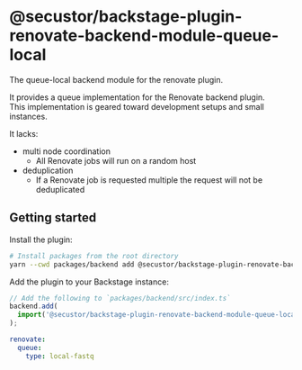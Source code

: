 # @secustor/backstage-plugin-renovate-backend-module-queue-local

The queue-local backend module for the renovate plugin.

It provides a queue implementation for the Renovate backend plugin.  
This implementation is geared toward development setups and small instances.

It lacks:

- multi node coordination
  - All Renovate jobs will run on a random host
- deduplication
  - If a Renovate job is requested multiple the request will not be deduplicated

## Getting started

Install the plugin:

```bash
# Install packages from the root directory
yarn --cwd packages/backend add @secustor/backstage-plugin-renovate-backend-module-queue-local
```

Add the plugin to your Backstage instance:

```ts
// Add the following to `packages/backend/src/index.ts`
backend.add(
  import('@secustor/backstage-plugin-renovate-backend-module-queue-local'),
);
```

```yaml
renovate:
  queue:
    type: local-fastq
```
